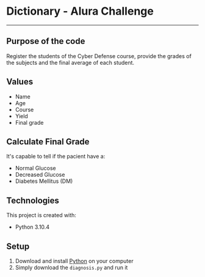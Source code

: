 # Dictionary - Alura Challenge #

- - - -

## Purpose of the code
Register the students of the Cyber Defense course, provide the grades of the subjects and the final average of each student.


## Values

* Name
* Age
* Course
* Yield
* Final grade

## Calculate Final Grade

It's capable to tell if the pacient have a:
* Normal Glucose
* Decreased Glucose
* Diabetes Mellitus (DM)

## Technologies
This project is created with:
* Python 3.10.4

## Setup
1. Download and install [Python](https://www.python.org/downloads/) on your computer
2. Simply download the `diagnosis.py` and run it
